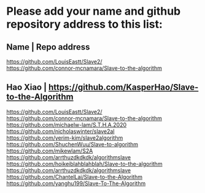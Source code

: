 # Please add your name and github repository address to this list:

## Name | Repo address
https://github.com/LouisEastt/Slave2/ <br/>
https://github.com/connor-mcnamara/Slave-to-the-algorithm <br/>
## Hao Xiao | https://github.com/KasperHao/Slave-to-the-Algorithm <br/>
https://github.com/LouisEastt/Slave2/ <br/>
https://github.com/connor-mcnamara/Slave-to-the-algorithm <br/>
https://github.com/michaelw-lam/S.T.H.A.2020 <br/>
https://github.com/nicholaswinter/slave2al <br/>
https://github.com/yerim-kim/slave2algorithm <br/>
https://github.com/ShuchenWuu/Slave-to-algorithm <br/>
https://github.com/mikewlam/S2A <br/>
https://github.com/arrthuzdkdkdk/algorithmslave <br/>
https://github.com/hoikeiblahblahblah/Slave-to-the-algorithm <br/>
https://github.com/arrthuzdkdkdk/algorithmslave <br/>
https://github.com/ChantelLai/Slave-to-the-Algorithm <br/>
https://github.com/yanghu199/Slave-To-The-Algorithm <br/>
